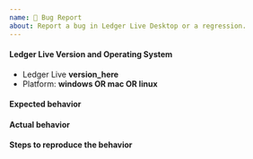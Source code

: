 ```yaml
---
name: 🐛 Bug Report
about: Report a bug in Ledger Live Desktop or a regression.
---
```


#### Ledger Live Version and Operating System

<!-- Precise the app version (Settings > About or bottom-left corner on a crash screen) -->

- Ledger Live **version_here**
- Platform: **windows OR mac OR linux**

#### Expected behavior

<!-- what is the feature and what should normally happen -->

#### Actual behavior

<!-- what actually happened that you consider a bug -->

#### Steps to reproduce the behavior

<!-- explain steps in detail so we can easily reproduce on our side -->
